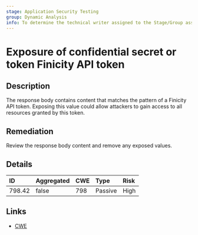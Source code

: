 ```yaml
---
stage: Application Security Testing
group: Dynamic Analysis
info: To determine the technical writer assigned to the Stage/Group associated with this page, see https://handbook.gitlab.com/handbook/product/ux/technical-writing/#assignments
---
```


# Exposure of confidential secret or token Finicity API token

## Description

The response body contains content that matches the pattern of a Finicity API token.
Exposing this value could allow attackers to gain access to all resources granted by this token.

## Remediation

Review the response body content and remove any exposed values.

## Details

| ID | Aggregated | CWE | Type | Risk |
|:---|:--------|:--------|:--------|:--------|
| 798.42 | false | 798 | Passive | High |

## Links

- [CWE](https://cwe.mitre.org/data/definitions/798.html)
